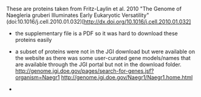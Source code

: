 These are proteins taken from Fritz-Laylin et al. 2010 "The Genome of Naegleria gruberi Illuminates Early Eukaryotic Versatility" (doi:10.1016/j.cell.2010.01.032)[http://dx.doi.org/10.1016/j.cell.2010.01.032]
 - the supplementary file is a PDF so it was hard to download these proteins easily
 - a subset of proteins were not in the JGI download but were available on the website as there was some user-curated gene models/names
   that are available through the JGI portal but not in the download folder. http://genome.jgi.doe.gov/pages/search-for-genes.jsf?organism=Naegr1 http://genome.jgi.doe.gov/Naegr1/Naegr1.home.html

- 
